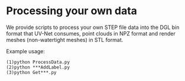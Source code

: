 # Processing your own data

We provide scripts to process your own STEP file data into the DGL bin format that UV-Net consumes, point clouds in NPZ format and render meshes (non-watertight meshes) in STL format.

Example usage:

```
(1)python ProcessData.py
(2)python ***AddLabel.py
(3)python Get***.py 
```
